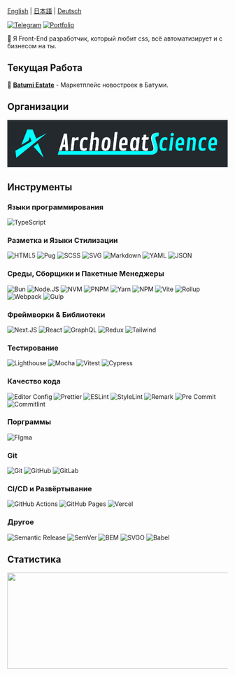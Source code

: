 [English](README.md) | [日本語](README_JP.md) | [Deutsch](README_DE.md)

[![Telegram](https://img.shields.io/badge/telegram-1e2830?style=for-the-badge&logo=telegram)](https://t.me/nikkeyl)
[![Portfolio](https://img.shields.io/badge/portfolio-1e2830?style=for-the-badge&logo=vercel)](https://nikkeyl.vercel.app)

🖖 Я Front-End разработчик, который любит css,
всё автоматизирует и с бизнесом на ты.

## Текущая Работа

🏢 [**Batumi Estate**](https://batumi.estate) - Маркетплейс новостроек в Батуми.

## Организации

<a href="https://github.com/archoleat">
  <img src="./label.jpg" alt="Archoleat Science" />
</a>

## Инструменты

### Языки программирования

![TypeScript](https://img.shields.io/badge/typescript-1e2830?style=for-the-badge&logo=typescript)

### Разметка и Языки Стилизации

![HTML5](https://img.shields.io/badge/html5-1e2830?style=for-the-badge&logo=html5)
![Pug](https://img.shields.io/badge/pug-1e2830?style=for-the-badge&logo=pug)
![SCSS](https://img.shields.io/badge/sass-1e2830?style=for-the-badge&logo=sass)
![SVG](https://img.shields.io/badge/svg-1e2830?style=for-the-badge&logo=svg)
![Markdown](https://img.shields.io/badge/markdown-1e2830?style=for-the-badge&logo=markdown)
![YAML](https://img.shields.io/badge/yaml-1e2830?style=for-the-badge&logo=yaml)
![JSON](https://img.shields.io/badge/json-1e2830?style=for-the-badge&logo=json)

### Среды, Сборщики и Пакетные Менеджеры

![Bun](https://img.shields.io/badge/bun-1e2830?style=for-the-badge&logo=bun)
![Node.JS](https://img.shields.io/badge/node.js-1e2830?style=for-the-badge&logo=node.js)
![NVM](https://img.shields.io/badge/nvm-1e2830?style=for-the-badge&logo=nvm)
![PNPM](https://img.shields.io/badge/pnpm-1e2830?style=for-the-badge&logo=pnpm)
![Yarn](https://img.shields.io/badge/yarn-1e2830?style=for-the-badge&logo=yarn)
![NPM](https://img.shields.io/badge/npm-1e2830?style=for-the-badge&logo=npm)
![Vite](https://img.shields.io/badge/vite-1e2830?style=for-the-badge&logo=vite)
![Rollup](https://img.shields.io/badge/rollup.js-1e2830?style=for-the-badge&logo=rollup.js)
![Webpack](https://img.shields.io/badge/webpack-1e2830?style=for-the-badge&logo=webpack)
![Gulp](https://img.shields.io/badge/gulp-1e2830?style=for-the-badge&logo=gulp)

### Фреймворки & Библиотеки

![Next.JS](https://img.shields.io/badge/next.js-1e2830?style=for-the-badge&logo=next.js)
![React](https://img.shields.io/badge/react-1e2830?style=for-the-badge&logo=react)
![GraphQL](https://img.shields.io/badge/graphql-1e2830?style=for-the-badge&logo=graphql)
![Redux](https://img.shields.io/badge/redux-1e2830?style=for-the-badge&logo=redux)
![Tailwind](https://img.shields.io/badge/tailwind-1e2830?style=for-the-badge&logo=tailwindcss)

### Тестирование

![Lighthouse](https://img.shields.io/badge/lighthouse-1e2830?style=for-the-badge&logo=lighthouse)
![Mocha](https://img.shields.io/badge/mocha-1e2830?style=for-the-badge&logo=mocha)
![Vitest](https://img.shields.io/badge/vitest-1e2830?style=for-the-badge&logo=vitest)
![Cypress](https://img.shields.io/badge/cypress-1e2830?style=for-the-badge&logo=cypress)

### Качество кода

![Editor Config](https://img.shields.io/badge/editor_config-1e2830?style=for-the-badge&logo=editorconfig)
![Prettier](https://img.shields.io/badge/prettier-1e2830?style=for-the-badge&logo=prettier)
![ESLint](https://img.shields.io/badge/eslint-1e2830?style=for-the-badge&logo=eslint)
![StyleLint](https://img.shields.io/badge/stylelint-1e2830?style=for-the-badge&logo=stylelint)
![Remark](https://img.shields.io/badge/remark-1e2830?style=for-the-badge&logo=remark)
![Pre Commit](https://img.shields.io/badge/pre_commit-1e2830?style=for-the-badge&logo=precommit)
![Commitlint](https://img.shields.io/badge/commitlint-1e2830?style=for-the-badge&logo=commitlint)

### Порграммы

![FIgma](https://img.shields.io/badge/figma-1e2830?style=for-the-badge&logo=figma)

### Git

![Git](https://img.shields.io/badge/git-1e2830?style=for-the-badge&logo=git)
![GitHub](https://img.shields.io/badge/github-1e2830?style=for-the-badge&logo=github)
![GitLab](https://img.shields.io/badge/gitlab-1e2830?style=for-the-badge&logo=gitlab)

### CI/CD и Развёртывание

![GitHub Actions](https://img.shields.io/badge/github_actions-1e2830?style=for-the-badge&logo=githubactions)
![GitHub Pages](https://img.shields.io/badge/github_pages-1e2830?style=for-the-badge&logo=githubpages)
![Vercel](https://img.shields.io/badge/vercel-1e2830?style=for-the-badge&logo=vercel)

### Другое

![Semantic Release](https://img.shields.io/badge/semantic_release-1e2830?style=for-the-badge&logo=semanticrelease)
![SemVer](https://img.shields.io/badge/semver-1e2830?style=for-the-badge&logo=semver)
![BEM](https://img.shields.io/badge/bem-1e2830?style=for-the-badge&logo=bem)
![SVGO](https://img.shields.io/badge/svgo-1e2830?style=for-the-badge&logo=svgo)
![Babel](https://img.shields.io/badge/babel-1e2830?style=for-the-badge&logo=babel)

## Статистика

<p align="center">
  <img width="1200" height="220" src="https://streak-stats.demolab.com?user=nikkeyl&theme=github-dark-dimmed&hide_border=true&border_radius=10&date_format=n%2Fj%5B%2FY%5D&exclude_days=Sun%2CSat&width=800" />
</p>
